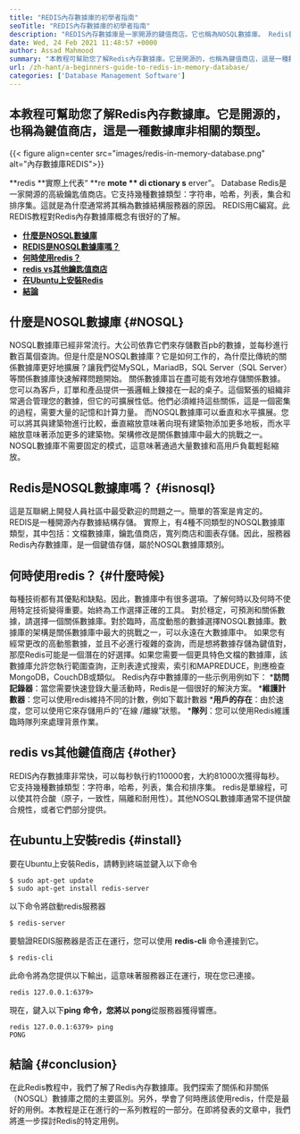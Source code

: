 ```yaml
---
title: "REDIS內存數據庫的初學者指南" 
seoTitle: "REDIS內存數據庫的初學者指南" 
description: "REDIS內存數據庫是一家開源的鍵值商店。它也稱為NOSQL數據庫。 Redis教程為您指導Redis的核心概念。" 
date: Wed, 24 Feb 2021 11:48:57 +0000
author: Assad Mahmood
summary: "本教程可幫助您了解Redis內存數據庫。它是開源的，也稱為鍵值商店，這是一種數據庫非相關的類型。" 
url: /zh-hant/a-beginners-guide-to-redis-in-memory-database/
categories: ['Database Management Software']
---
```


## 本教程可幫助您了解Redis內存數據庫。它是開源的，也稱為鍵值商店，這是一種數據庫非相關的類型。

{{< figure align=center src="images/redis-in-memory-database.png" alt="內存數據庫REDIS">}}

**redis **實際上代表“ **re  **mote **  di  **ctionary**   s** erver”。 Database Redis是一家開源的高級鑰匙值商店。它支持幾種數據類型：字符串，哈希，列表，集合和排序集。這就是為什麼通常將其稱為數據結構服務器的原因。 REDIS用C編寫。此REDIS教程對Redis內存數據庫概念有很好的了解。
  * **[什麼是NOSQL數據庫][1]**
  * **[REDIS是NOSQL數據庫嗎？][2]**
  * **[何時使用redis？][3]**
  * **[redis vs其他鑰匙值商店][4]**
  * **[在Ubuntu上安裝Redis][5]**
  * **[結論][6]**

## 什麼是NOSQL數據庫 {#NOSQL}
NOSQL數據庫已經非常流行。大公司依靠它們來存儲數百pb的數據，並每秒進行數百萬個查詢。但是什麼是NOSQL數據庫？它是如何工作的，為什麼比傳統的關係數據庫更好地擴展？讓我們從MySQL，MariadB，SQL Server（SQL Server）等關係數據庫快速解釋問題開始。
關係數據庫旨在盡可能有效地存儲關係數據。您可以為客戶，訂單和產品提供一張邏輯上鍊接在一起的桌子。這個緊張的組織非常適合管理您的數據，但它的可擴展性低。他們必須維持這些關係，這是一個密集的過程，需要大量的記憶和計算力量。
而NOSQL數據庫可以垂直和水平擴展。您可以將其與建築物進行比較，垂直縮放意味著向現有建築物添加更多地板，而水平縮放意味著添加更多的建築物。架構修改是關係數據庫中最大的挑戰之一。 NOSQL數據庫不需要固定的模式，這意味著通過大量數據和高用戶負載輕鬆縮放。

## Redis是NOSQL數據庫嗎？   {#isnosql}
這是互聯網上開發人員社區中最受歡迎的問題之一。簡單的答案是肯定的。 REDIS是一種開源內存數據結構存儲。
實際上，有4種不同類型的NOSQL數據庫類型，其中包括：文檔數據庫，鑰匙值商店，寬列商店和圖表存儲。因此，服務器Redis內存數據庫，是一個鍵值存儲，屬於NOSQL數據庫類別。

## 何時使用redis？   {#什麼時候}
每種技術都有其優點和缺點。因此，數據庫中有很多選項。了解何時以及何時不使用特定技術變得重要。始終為工作選擇正確的工具。
對於穩定，可預測和關係數據，請選擇一個關係數據庫。對於臨時，高度動態的數據選擇NOSQL數據庫。數據庫的架構是關係數據庫中最大的挑戰之一，可以永遠在大數據庫中。
如果您有經常更改的高動態數據，並且不必進行複雜的查詢，而是想將數據存儲為鍵值對，那麼Redis可能是一個潛在的好選擇。如果您需要一個更具特色文檔的數據庫，該數據庫允許您執行範圍查詢，正則表達式搜索，索引和MAPREDUCE，則應檢查MongoDB，CouchDB或類似。
Redis內存中數據庫的一些示例用例如下：
 ***訪問記錄器**：當您需要快速登錄大量活動時，Redis是一個很好的解決方案。
 ***維護計數器**：您可以使用redis維持不同的計數，例如下載計數器
 ***用戶的存在**：由於速度，您可以使用它來存儲用戶的“在線 /離線”狀態。
 ***隊列**：您可以使用Redis維護臨時隊列來處理背景作業。

## redis vs其他鍵值商店 {#other}
REDIS內存數據庫非常快，可以每秒執行約110000套，大約81000次獲得每秒。它支持幾種數據類型：字符串，哈希，列表，集合和排序集。 redis是單線程，可以使其符合酸（原子，一致性，隔離和耐用性）。其他NOSQL數據庫通常不提供酸合規性，或者它們部分提供。

## 在ubuntu上安裝redis   {#install}
要在Ubuntu上安裝Redis，請轉到終端並鍵入以下命令
```
$ sudo apt-get update 
$ sudo apt-get install redis-server
```
以下命令將啟動redis服務器
```
$ redis-server
```
要驗證REDIS服務器是否正在運行，您可以使用 **redis-cli** 命令連接到它。
```
$ redis-cli 
```
此命令將為您提供以下輸出，這意味著服務器正在運行，現在您已連接。
```
redis 127.0.0.1:6379>
```
現在，鍵入以下**ping **命令，您將以**  pong**從服務器獲得響應。
```
redis 127.0.0.1:6379> ping
PONG
```

## 結論 {#conclusion}
在此Redis教程中，我們了解了Redis內存數據庫。我們探索了關係和非關係（NOSQL）數據庫之間的主要區別。另外，學會了何時應該使用redis，什麼是最好的用例。本教程是正在進行的一系列教程的一部分。在即將發表的文章中，我們將進一步探討Redis的特定用例。

  
[1]: #nosql
[2]: #isnosql
[3]: #when
[4]: #other
[5]: #install
[6]: #conclusion
